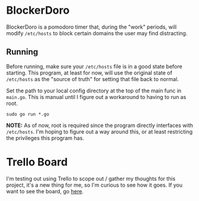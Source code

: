 # BlockerDoro

BlockerDoro is a pomodoro timer that, during the "work" periods, will modify `/etc/hosts` to block certain domains the user may find distracting.

## Running

Before running, make sure your `/etc/hosts` file is in a good state before starting. This program, at least for now, will use the original state of `/etc/hosts` as the "source of truth"
for setting that file back to normal.

Set the path to your local config directory at the top of the main func in `main.go`. This is manual until I figure out a workaround to having to run as root.

`sudo go run *.go`

**NOTE:** As of now, root is required since the program directly interfaces with `/etc/hosts`. I'm hoping to figure out a way around this, or at least restricting the privileges this program has.

# Trello Board

I'm testing out using Trello to scope out / gather my thoughts for this project, it's a new thing for me, so I'm curious to see how it goes. If you want to see the board, go [here](https://trello.com/b/27ex4Tzu/blockerdoro).